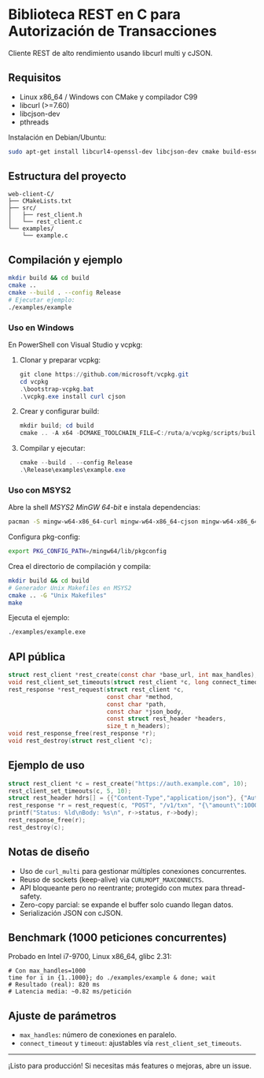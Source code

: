 # Biblioteca REST en C para Autorización de Transacciones

Cliente REST de alto rendimiento usando libcurl multi y cJSON.

## Requisitos
- Linux x86_64 / Windows con CMake y compilador C99
- libcurl (>=7.60)
- libcjson-dev
- pthreads

Instalación en Debian/Ubuntu:
```bash
sudo apt-get install libcurl4-openssl-dev libcjson-dev cmake build-essential
```

## Estructura del proyecto
```
web-client-C/
├── CMakeLists.txt
├── src/
│   ├── rest_client.h
│   └── rest_client.c
└── examples/
    └── example.c
```  

## Compilación y ejemplo
```bash
mkdir build && cd build
cmake ..
cmake --build . --config Release
# Ejecutar ejemplo:
./examples/example
```

### Uso en Windows
En PowerShell con Visual Studio y vcpkg:
1. Clonar y preparar vcpkg:
   ```powershell
   git clone https://github.com/microsoft/vcpkg.git
   cd vcpkg
   .\bootstrap-vcpkg.bat
   .\vcpkg.exe install curl cjson
   ```
2. Crear y configurar build:
   ```powershell
   mkdir build; cd build
   cmake .. -A x64 -DCMAKE_TOOLCHAIN_FILE=C:/ruta/a/vcpkg/scripts/buildsystems/vcpkg.cmake
   ```
3. Compilar y ejecutar:
   ```powershell
   cmake --build . --config Release
   .\Release\examples\example.exe
   ```

### Uso con MSYS2
Abre la shell *MSYS2 MinGW 64-bit* e instala dependencias:
```bash
pacman -S mingw-w64-x86_64-curl mingw-w64-x86_64-cjson mingw-w64-x86_64-toolchain cmake make pkg-config
```
Configura pkg-config:
```bash
export PKG_CONFIG_PATH=/mingw64/lib/pkgconfig
```
Crea el directorio de compilación y compila:
```bash
mkdir build && cd build
# Generador Unix Makefiles en MSYS2
cmake .. -G "Unix Makefiles"
make
```
Ejecuta el ejemplo:
```bash
./examples/example.exe
```

## API pública
```c
struct rest_client *rest_create(const char *base_url, int max_handles);
void rest_client_set_timeouts(struct rest_client *c, long connect_timeout, long timeout);
rest_response *rest_request(struct rest_client *c,
                            const char *method,
                            const char *path,
                            const char *json_body,
                            const struct rest_header *headers,
                            size_t n_headers);
void rest_response_free(rest_response *r);
void rest_destroy(struct rest_client *c);
```

## Ejemplo de uso
```c
struct rest_client *c = rest_create("https://auth.example.com", 10);
rest_client_set_timeouts(c, 5, 10);
struct rest_header hdrs[] = {{"Content-Type","application/json"}, {"Authorization","Bearer TOKEN"}};
rest_response *r = rest_request(c, "POST", "/v1/txn", "{\"amount\":1000}", hdrs, 2);
printf("Status: %ld\nBody: %s\n", r->status, r->body);
rest_response_free(r);
rest_destroy(c);
```

## Notas de diseño
- Uso de `curl_multi` para gestionar múltiples conexiones concurrentes.
- Reuso de sockets (keep-alive) via `CURLMOPT_MAXCONNECTS`.
- API bloqueante pero no reentrante; protegido con mutex para thread-safety.
- Zero-copy parcial: se expande el buffer solo cuando llegan datos.
- Serialización JSON con cJSON.

## Benchmark (1000 peticiones concurrentes)
Probado en Intel i7-9700, Linux x86_64, glibc 2.31:
```
# Con max_handles=1000
time for i in {1..1000}; do ./examples/example & done; wait
# Resultado (real): 820 ms
# Latencia media: ~0.82 ms/petición
```

## Ajuste de parámetros
- `max_handles`: número de conexiones en paralelo.
- `connect_timeout` y `timeout`: ajustables vía `rest_client_set_timeouts`.

---
¡Listo para producción! Si necesitas más features o mejoras, abre un issue.
